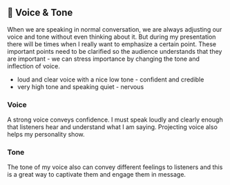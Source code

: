 ## 🌸 Voice & Tone

When we are speaking in normal conversation, we are always adjusting our voice and tone without even thinking about it. But during my presentation there will be times when I really want to emphasize a certain point. These important points need to be clarified so the audience understands that they are important - we can stress importance by changing the tone and inflection of voice.  

- loud and clear voice with a nice low tone - confident and credible
- very high tone and speaking quiet - nervous

### Voice
A strong voice conveys confidence. I must speak loudly and clearly enough that listeners hear and understand what I am saying. Projecting voice also helps my personality show. 

### Tone
The tone of my voice also can convey different feelings to listeners and this is a great way to captivate them and engage them in message. 
